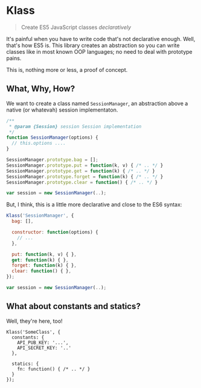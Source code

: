 # Klass
> Create ES5 JavaScript classes *declaratively*

It's painful when you have to write code that's not declarative enough. Well, that's how ES5 is. This library creates an abstraction so you can write classes like in most known OOP languages; no need to deal with prototype pains.

This is, nothing more or less, a proof of concept.

## What, Why, How?

We want to create a class named `SessionManager`, an abstraction above a native (or whatevah) session implementaton.

```js
/**
 * @param {Session} session Session implementation
 */
function SessionManager(options) {
  // this.options ....
}

SessionManager.prototype.bag = [];
SessionManager.prototype.put = function(k, v) { /* .. */ }
SessionManager.prototype.get = function(k) { /* .. */ }
SessionManager.prototype.forget = function(k) { /* .. */ }
SessionManager.prototype.clear = function() { /* .. */ }

var session = new SessionManager(..);
```

But, I think, this is a little more declarative and close to the ES6 syntax:

```js
Klass('SessionManager', {
  bag: [],

  constructor: function(options) {
  	// ...
  },

  put: function(k, v) { },
  get: function(k) { },
  forget: function(k) { },
  clear: function() { },
});

var session = new SessionManager(..);
```

## What about constants and statics?

Well, they're here, too!

```
Klass('SomeClass', {
  constants: {
    API_PUB_KEY: '...',
    API_SECRET_KEY: '..'
  },

  statics: {
    fn: function() { /* .. */ }
  }
});
```

